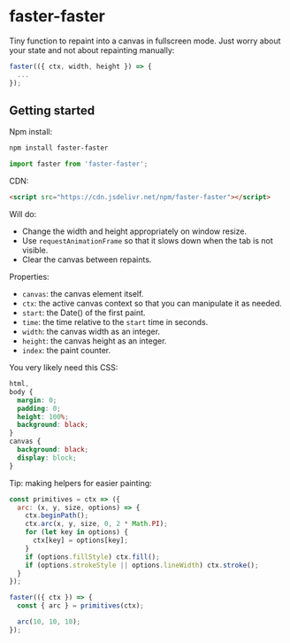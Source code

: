 # faster-faster

Tiny function to repaint into a canvas in fullscreen mode. Just worry about your state and not about repainting manually:

```js
faster(({ ctx, width, height }) => {
  ...
});
```

## Getting started

Npm install:

```bash
npm install faster-faster
```

```js
import faster from 'faster-faster';
```

CDN:

```html
<script src="https://cdn.jsdelivr.net/npm/faster-faster"></script>
```

Will do:

- Change the width and height appropriately on window resize.
- Use `requestAnimationFrame` so that it slows down when the tab is not visible.
- Clear the canvas between repaints.

Properties:

- `canvas`: the canvas element itself.
- `ctx`: the active canvas context so that you can manipulate it as needed.
- `start`: the Date() of the first paint.
- `time`: the time relative to the `start` time in seconds.
- `width`: the canvas width as an integer.
- `height`: the canvas height as an integer.
- `index`: the paint counter.

You very likely need this CSS:

```css
html,
body {
  margin: 0;
  padding: 0;
  height: 100%;
  background: black;
}
canvas {
  background: black;
  display: block;
}
```


Tip: making helpers for easier painting:

```js
const primitives = ctx => ({
  arc: (x, y, size, options) => {
    ctx.beginPath();
    ctx.arc(x, y, size, 0, 2 * Math.PI);
    for (let key in options) {
      ctx[key] = options[key];
    }
    if (options.fillStyle) ctx.fill();
    if (options.strokeStyle || options.lineWidth) ctx.stroke();
  }
});

faster(({ ctx }) => {
  const { arc } = primitives(ctx);

  arc(10, 10, 10);
});
```
